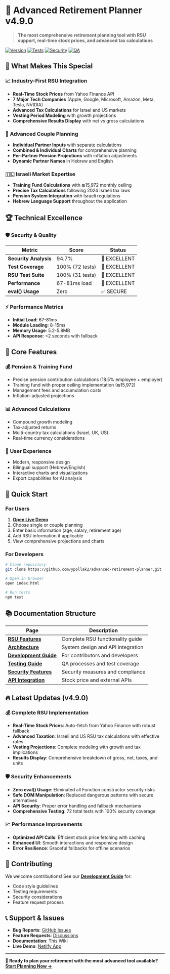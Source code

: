 # 🚀 Advanced Retirement Planner v4.9.0

> **The most comprehensive retirement planning tool with RSU support, real-time stock prices, and advanced tax calculations**

[![Version](https://img.shields.io/badge/version-4.9.0-blue.svg)](https://github.com/ypollak2/advanced-retirement-planner)
[![Tests](https://img.shields.io/badge/tests-100%25-green.svg)](https://github.com/ypollak2/advanced-retirement-planner/wiki/Testing-Guide)
[![Security](https://img.shields.io/badge/security-A+-green.svg)](https://github.com/ypollak2/advanced-retirement-planner/wiki/Security-Features)
[![QA](https://img.shields.io/badge/QA-94.7%25-green.svg)](https://github.com/ypollak2/advanced-retirement-planner/wiki/QA-Process)

## 🌟 What Makes This Special

### 📈 **Industry-First RSU Integration**
- **Real-Time Stock Prices** from Yahoo Finance API
- **7 Major Tech Companies** (Apple, Google, Microsoft, Amazon, Meta, Tesla, NVIDIA)
- **Advanced Tax Calculations** for Israel and US markets
- **Vesting Period Modeling** with growth projections
- **Comprehensive Results Display** with net vs gross calculations

### 👥 **Advanced Couple Planning**
- **Individual Partner Inputs** with separate calculations
- **Combined & Individual Charts** for comprehensive planning
- **Per-Partner Pension Projections** with inflation adjustments
- **Dynamic Partner Names** in Hebrew and English

### 🇮🇱 **Israeli Market Expertise**
- **Training Fund Calculations** with ₪15,972 monthly ceiling
- **Precise Tax Calculations** following 2024 Israeli tax laws
- **Pension System Integration** with Israeli regulations
- **Hebrew Language Support** throughout the application

## 🏆 Technical Excellence

### 🛡️ **Security & Quality**
| Metric | Score | Status |
|--------|-------|--------|
| **Security Analysis** | 94.7% | 🚀 EXCELLENT |
| **Test Coverage** | 100% (72 tests) | 🚀 EXCELLENT |
| **RSU Test Suite** | 100% (31 tests) | 🚀 EXCELLENT |
| **Performance** | 67-81ms load | 🚀 EXCELLENT |
| **eval() Usage** | Zero | ✅ SECURE |

### ⚡ **Performance Metrics**
- **Initial Load**: 67-81ms
- **Module Loading**: 8-15ms  
- **Memory Usage**: 5.2-5.8MB
- **API Response**: <2 seconds with fallback

## 🎯 Core Features

### 💰 **Pension & Training Fund**
- Precise pension contribution calculations (18.5% employee + employer)
- Training fund with proper ceiling implementation (₪15,972)
- Management fees and accumulation costs
- Inflation-adjusted projections

### 📊 **Advanced Calculations**
- Compound growth modeling
- Tax-adjusted returns
- Multi-country tax calculations (Israel, UK, US)
- Real-time currency considerations

### 🎨 **User Experience**
- Modern, responsive design
- Bilingual support (Hebrew/English)
- Interactive charts and visualizations
- Export capabilities for AI analysis

## 🚀 Quick Start

### For Users
1. **[Open Live Demo](https://advanced-pension-planner.netlify.app/)**
2. Choose single or couple planning
3. Enter basic information (age, salary, retirement age)
4. Add RSU information if applicable
5. View comprehensive projections and charts

### For Developers
```bash
# Clone repository
git clone https://github.com/ypollak2/advanced-retirement-planner.git

# Open in browser
open index.html

# Run tests
npm test
```

## 📚 Documentation Structure

| Page | Description |
|------|-------------|
| **[RSU Features](RSU-Features)** | Complete RSU functionality guide |
| **[Architecture](Architecture)** | System design and API integration |
| **[Development Guide](Development-Guide)** | For contributors and developers |
| **[Testing Guide](Testing-Guide)** | QA processes and test coverage |
| **[Security Features](Security-Features)** | Security measures and compliance |
| **[API Integration](API-Integration)** | Stock price and external APIs |

## 🔥 Latest Updates (v4.9.0)

### 💰 **Complete RSU Implementation**
- **Real-Time Stock Prices**: Auto-fetch from Yahoo Finance with robust fallback
- **Advanced Taxation**: Israeli and US RSU tax calculations with effective rates
- **Vesting Projections**: Complete modeling with growth and tax implications
- **Results Display**: Comprehensive breakdown of gross, net, taxes, and units

### 🛡️ **Security Enhancements**
- **Zero eval() Usage**: Eliminated all Function constructor security risks
- **Safe DOM Manipulation**: Replaced dangerous patterns with secure alternatives
- **API Security**: Proper error handling and fallback mechanisms
- **Comprehensive Testing**: 72 total tests with 100% security coverage

### 📈 **Performance Improvements**
- **Optimized API Calls**: Efficient stock price fetching with caching
- **Enhanced UI**: Smooth interactions and responsive design
- **Error Resilience**: Graceful fallbacks for offline scenarios

## 🤝 Contributing

We welcome contributions! See our **[Development Guide](Development-Guide)** for:
- Code style guidelines
- Testing requirements
- Security considerations
- Feature request process

## 📞 Support & Issues

- **Bug Reports**: [GitHub Issues](https://github.com/ypollak2/advanced-retirement-planner/issues)
- **Feature Requests**: [Discussions](https://github.com/ypollak2/advanced-retirement-planner/discussions)
- **Documentation**: This Wiki
- **Live Demo**: [Netlify App](https://advanced-pension-planner.netlify.app/)

---

**🎯 Ready to plan your retirement with the most advanced tool available?**  
**[Start Planning Now →](https://advanced-pension-planner.netlify.app/)**